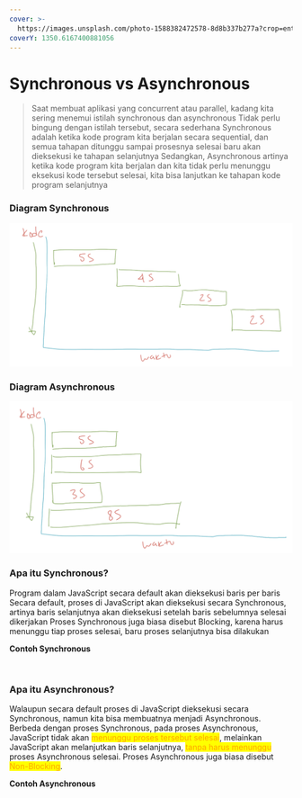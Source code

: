 ```yaml
---
cover: >-
  https://images.unsplash.com/photo-1588382472578-8d8b337b277a?crop=entropy&cs=tinysrgb&fm=jpg&ixid=MnwxOTcwMjR8MHwxfHNlYXJjaHwxMHx8Y3B1fGVufDB8fHx8MTY1OTM1NzQyNg&ixlib=rb-1.2.1&q=80
coverY: 1350.6167400881056
---
```


# Synchronous vs Asynchronous

> Saat membuat aplikasi yang concurrent atau parallel, kadang kita sering menemui istilah synchronous dan asynchronous Tidak perlu bingung dengan istilah tersebut, secara sederhana Synchronous adalah ketika kode program kita berjalan secara sequential, dan semua tahapan ditunggu sampai prosesnya selesai baru akan dieksekusi ke tahapan selanjutnya Sedangkan, Asynchronous artinya ketika kode program kita berjalan dan kita tidak perlu menunggu eksekusi kode tersebut selesai, kita bisa lanjutkan ke tahapan kode program selanjutnya

### Diagram Synchronous

![Diagram Synchronous](../.gitbook/assets/sync.png)

### Diagram Asynchronous

![Diagram Asynchronous](../.gitbook/assets/async.png)

### Apa itu Synchronous?

Program dalam JavaScript secara default akan dieksekusi baris per baris Secara default, proses di JavaScript akan dieksekusi secara Synchronous, artinya baris selanjutnya akan dieksekusi setelah baris sebelumnya selesai dikerjakan Proses Synchronous juga biasa disebut Blocking, karena harus menunggu tiap proses selesai, baru proses selanjutnya bisa dilakukan

**Contoh Synchronous**

<figure><img src="https://lh4.googleusercontent.com/hdc_2H5PzI0RvMvL06PUnbE5AovfO5mabiYSXTJn_QM1yzGshZS06aWElqJ_G1JQV7l1a8d6LL2XJDWq-aJ7tm_ZUzysY-n_5nEtg8HLLPgjLqVjxalfvwu_-0NyupC5wm1i1xO64oYoangYjvmINaAzyMVT7DihVvDQTBN2tT8wejotg8TkekrQoiYm" alt=""><figcaption></figcaption></figure>

### **Apa itu Asynchronous?**

Walaupun secara default proses di JavaScript dieksekusi secara Synchronous, namun kita bisa membuatnya menjadi Asynchronous. Berbeda dengan proses Synchronous, pada proses Asynchronous, JavaScript tidak akan <mark style="color:orange;">menunggu proses tersebut selesai</mark>, melainkan JavaScript akan melanjutkan baris selanjutnya, <mark style="color:orange;">tanpa harus menunggu</mark> proses Asynchronous selesai. Proses Asynchronous juga biasa disebut <mark style="color:orange;">Non-Blocking</mark>.

**Contoh Asynchronous**

<figure><img src="https://lh3.googleusercontent.com/wKOn524ftu2HluFfCJTEfA89Oe2e_ewBGbQtRppVI3Zg6rkeH4ok8xjePHE0gFqh9TsJhz7kyvTAjjNRVS-NZOgxSRNniOq0ZO700aaVBVHZ2IsmxrT0cDVX0OaF8Bd1aGThIyHLdC05ov8p2XYL2DfgW2Li76TerhPb2jd3zrTjkEgfGgYy76SOdPgE" alt=""><figcaption></figcaption></figure>

